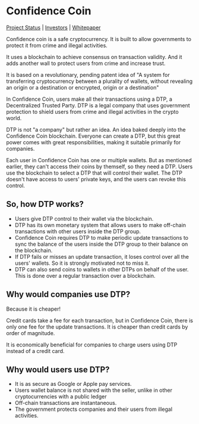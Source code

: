 
# Confidence Coin

[Project Status](project-status) | [Investors](investors) | [Whitepaper](whitepaper)


Confidence coin is a safe cryptocurrency. It is built to allow governments to protect it from crime and illegal activities.

It uses a blockchain to achieve consensus on transaction validity. And it adds another wall to protect users from crime and increase trust.

It is based on a revolutionary, pending patent idea of "A system for transferring cryptocurrency between a plurality of wallets, without revealing an origin or a destination or encrypted, origin or a destination"

In Confidence Coin, users make all their transactions using a DTP, a Decentralized Trusted Party. DTP is a legal company that uses government protection to shield users from crime and illegal activities in the crypto world.

DTP is not "a company" but rather an idea. An idea baked deeply into the Confidence Coin blockchain.
Everyone can create a DTP, but this great power comes with great responsibilities, making it suitable primarily for companies.

Each user in Confidence Coin has one or multiple wallets. But as mentioned earlier, they can't access their coins by themself, so they need a DTP.
Users use the blockchain to select a DTP that will control their wallet. The DTP doesn't have access to users' private keys, and the users can revoke this control.

## So, how DTP works?

 - Users give DTP control to their wallet via the blockchain.
 - DTP has its own monetary system that allows users to make off-chain transactions with other users inside the DTP group. 
 - Confidence Coin requires DTP to make periodic update transactions to sync the balance of the users inside the DTP group to their balance on the blockchain.
 - If DTP fails or misses an update transaction, it loses control over all the users' wallets. So it is strongly motivated not to miss it.
 - DTP can also send coins to wallets in other DTPs on behalf of the user. This is done over a regular transaction over a blockchain.

## Why would companies use DTP?
Because it is cheaper!

Credit cards take a fee for each transaction, but in Confidence Coin, there is only one fee for the update transactions. It is cheaper than credit cards by order of magnitude.

It is economically beneficial for companies to charge users using DTP instead of a credit card.

## Why would users use DTP?
 - It is as secure as Google or Apple pay services.
 - Users wallet balance is not shared with the seller, unlike in other cryptocurrencies with a public ledger
 - Off-chain transactions are instantaneous. 
 - The government protects companies and their users from illegal activities.

